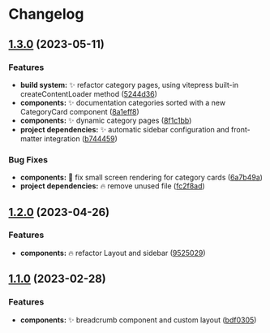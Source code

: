 # Changelog

## [1.3.0](https://github.com/isorna/dropcommander/compare/v1.2.0...v1.3.0) (2023-05-11)


### Features

* **build system:** :sparkles: refactor category pages, using vitepress built-in createContentLoader method ([5244d36](https://github.com/isorna/dropcommander/commit/5244d363e8a20a6dc295ca5136a9857b0a80ec80))
* **components:** :sparkles: documentation categories sorted with a new CategoryCard component ([8a1eff8](https://github.com/isorna/dropcommander/commit/8a1eff87f723a908afacfbeea96af4f3484dadac))
* **components:** :sparkles: dynamic category pages ([8f1c1bb](https://github.com/isorna/dropcommander/commit/8f1c1bb5659db5e85e83dc8d40f025105f223365))
* **project dependencies:** :sparkles: automatic sidebar configuration and front-matter integration ([b744459](https://github.com/isorna/dropcommander/commit/b7444590aa5f4544264fb10b9f14a824944b9349))


### Bug Fixes

* **components:** :lipstick: fix small screen rendering for category cards ([6a7b49a](https://github.com/isorna/dropcommander/commit/6a7b49a6af476c55ea153c8b614df38ed10e2ca6))
* **project dependencies:** :fire: remove unused file ([fc2f8ad](https://github.com/isorna/dropcommander/commit/fc2f8adcaa56083189a53f0897330a2d25c693e7))

## [1.2.0](https://github.com/isorna/dropcommander/compare/v1.1.0...v1.2.0) (2023-04-26)


### Features

* **components:** :fire: refactor Layout and sidebar ([9525029](https://github.com/isorna/dropcommander/commit/95250291dbb930ffa577da3dc10307ce2e8bed2e))

## [1.1.0](https://github.com/isorna/dropcommander/compare/v1.0.0...v1.1.0) (2023-02-28)


### Features

* **components:** :sparkles: breadcrumb component and custom layout ([bdf0305](https://github.com/isorna/dropcommander/commit/bdf030570e47d770377415ccc20e30ae0a888e8f))
